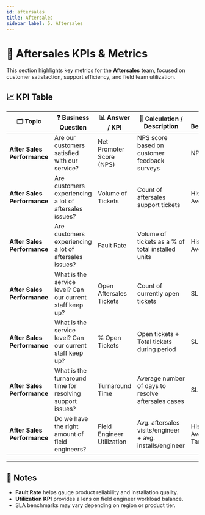 ```yaml
---
id: aftersales
title: Aftersales
sidebar_label: 5. Aftersales
---
```


# 🔧 Aftersales KPIs & Metrics

This section highlights key metrics for the **Aftersales** team, focused on customer satisfaction, support efficiency, and field team utilization.

## 📈 KPI Table

| 🗂️ Topic                 | ❓ Business Question                                        | 📊 Answer / KPI                                  | 🧮 Calculation / Description                                       | 🎯 Benchmark            | 💬 Comments |
|--------------------------|------------------------------------------------------------|--------------------------------------------------|--------------------------------------------------------------------|-------------------------|-------------|
| **After Sales Performance** | Are our customers satisfied with our service?               | Net Promoter Score (NPS)                         | NPS score based on customer feedback surveys                        | NPS Target              |             |
| **After Sales Performance** | Are customers experiencing a lot of aftersales issues?     | Volume of Tickets                                | Count of aftersales support tickets                                | Historical Average       |             |
| **After Sales Performance** | Are customers experiencing a lot of aftersales issues?     | Fault Rate                                        | Volume of tickets as a % of total installed units                   | Historical Average       |             |
| **After Sales Performance** | What is the service level? Can our current staff keep up?  | Open Aftersales Tickets                          | Count of currently open tickets                                     | SLA Target               |             |
| **After Sales Performance** | What is the service level? Can our current staff keep up?  | % Open Tickets                                   | Open tickets ÷ Total tickets during period                          | SLA Target               |             |
| **After Sales Performance** | What is the turnaround time for resolving support issues?  | Turnaround Time                                  | Average number of days to resolve aftersales cases                  | SLA Target               |             |
| **After Sales Performance** | Do we have the right amount of field engineers?            | Field Engineer Utilization                       | Avg. aftersales visits/engineer + avg. installs/engineer            | Historical Avg or Target |             |

---

## 📝 Notes

- **Fault Rate** helps gauge product reliability and installation quality.
- **Utilization KPI** provides a lens on field engineer workload balance.
- SLA benchmarks may vary depending on region or product tier.
